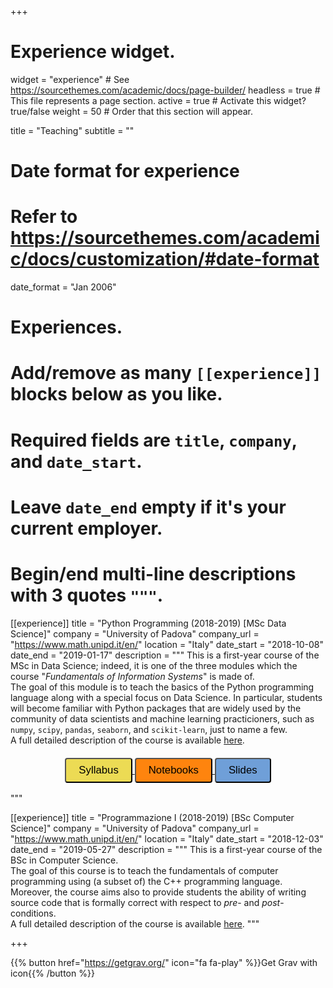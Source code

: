 +++
# Experience widget.
widget = "experience"  # See https://sourcethemes.com/academic/docs/page-builder/
headless = true  # This file represents a page section.
active = true  # Activate this widget? true/false
weight = 50  # Order that this section will appear.

title = "Teaching"
subtitle = ""

# Date format for experience
#   Refer to https://sourcethemes.com/academic/docs/customization/#date-format
date_format = "Jan 2006"

# Experiences.
#   Add/remove as many `[[experience]]` blocks below as you like.
#   Required fields are `title`, `company`, and `date_start`.
#   Leave `date_end` empty if it's your current employer.
#   Begin/end multi-line descriptions with 3 quotes `"""`.
[[experience]]
  title = "Python Programming (2018-2019) [MSc Data Science]"
  company = "University of Padova"
  company_url = "https://www.math.unipd.it/en/"
  location = "Italy"
  date_start = "2018-10-08"
  date_end = "2019-01-17"
  description = """
  This is a first-year course of the MSc in Data Science; indeed, it is one of the three modules which the course "_Fundamentals of Information Systems_" is made of.<br/>
  The goal of this module is to teach the basics of the Python programming language along with a special focus on Data Science. In particular, students will become familiar with Python packages that are widely used by the community of data scientists and machine learning practicioners, such as ```numpy```, ```scipy```, ```pandas```, ```seaborn```, and ```scikit-learn```, just to name a few.<br/>
  A full detailed description of the course is available [here](https://en.didattica.unipd.it/off/2018/LM/SC/SC2377/000ZZ/SCP7078720/N0).
  <br/>
  <div style="text-align: center">
<a href="https://github.com/gtolomei/2018-19-python-for-datascience" target="_blank">
<button style="background-color:#ecdb54;margin-top:6px;margin-bottom:16px;border-radius:4px;font-size:1.2em;padding:8px 20px;    font-family: "GibsonSemibold", "Helvetica Neue", Helvetica, Arial, sans-serif;float:none !important;text-shadow:0 1px 1px rgba(0, 0, 0, 0.2)">
Syllabus
</button>
</a>
  <a href="https://github.com/gtolomei/2018-19-python-for-datascience/tree/master/lectures/notebooks" target="_blank">
<button style="background-color:#fe840e;margin-top:6px;margin-bottom:16px;border-radius:4px;font-size:1.2em;padding:8px 20px;    font-family: "GibsonSemibold", "Helvetica Neue", Helvetica, Arial, sans-serif;float:none !important;text-shadow:0 1px 1px rgba(0, 0, 0, 0.2)">
Notebooks
</button>
</a>
  <a href="https://github.com/gtolomei/2018-19-python-for-datascience/tree/master/lectures/slides" target="_blank">
<button style="background-color:#6f9fd8;margin-top:6px;margin-bottom:16px;border-radius:4px;font-size:1.2em;padding:8px 20px;    font-family: "GibsonSemibold", "Helvetica Neue", Helvetica, Arial, sans-serif;float:none !important;text-shadow:0 1px 1px rgba(0, 0, 0, 0.2)">
Slides
</button>
</a>
</div>
  """
  
 [[experience]]
  title = "Programmazione I (2018-2019) [BSc Computer Science]"
  company = "University of Padova"
  company_url = "https://www.math.unipd.it/en/"
  location = "Italy"
  date_start = "2018-12-03"
  date_end = "2019-05-27"
  description = """
  This is a first-year course of the BSc in Computer Science.<br/>
  The goal of this course is to teach the fundamentals of computer programming using (a subset of) the C++ programming language. Moreover, the course aims also to provide students the ability of writing source code that is formally correct with respect to _pre_- and _post_-conditions.<br/>
  A full detailed description of the course is available [here](http://informatica.math.unipd.it/laurea/programmazioneen.html).
  """

+++

{{% button href="https://getgrav.org/" icon="fa fa-play" %}}Get Grav with icon{{% /button %}}
